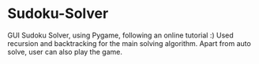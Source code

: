 # Sudoku-Solver
GUI Sudoku Solver, using Pygame, following an online tutorial :) Used recursion and backtracking for the main solving algorithm. Apart from auto solve, user can also play the game.
